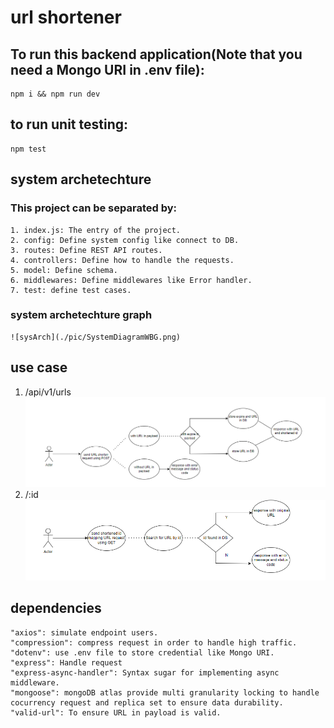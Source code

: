 # url shortener
## To run this backend application(Note that you need a Mongo URI in .env file):

``` nodejs
npm i && npm run dev
```
## to run unit testing:
``` nodejs
npm test
```
## system archetechture
### This project can be separated by:
    1. index.js: The entry of the project.
    2. config: Define system config like connect to DB.
    3. routes: Define REST API routes.
    4. controllers: Define how to handle the requests.
    5. model: Define schema.
    6. middlewares: Define middlewares like Error handler.
    7. test: define test cases.
### system archetechture graph
    ![sysArch](./pic/SystemDiagramWBG.png)

## use case
1. /api/v1/urls
![u1](./pic/usecase_1.png)
2. /:id
![u2](./pic/usecase_2.png)

## dependencies
    "axios": simulate endpoint users.
    "compression": compress request in order to handle high traffic.
    "dotenv": use .env file to store credential like Mongo URI.
    "express": Handle request
    "express-async-handler": Syntax sugar for implementing async middleware.
    "mongoose": mongoDB atlas provide multi granularity locking to handle cocurrency request and replica set to ensure data durability.
    "valid-url": To ensure URL in payload is valid.